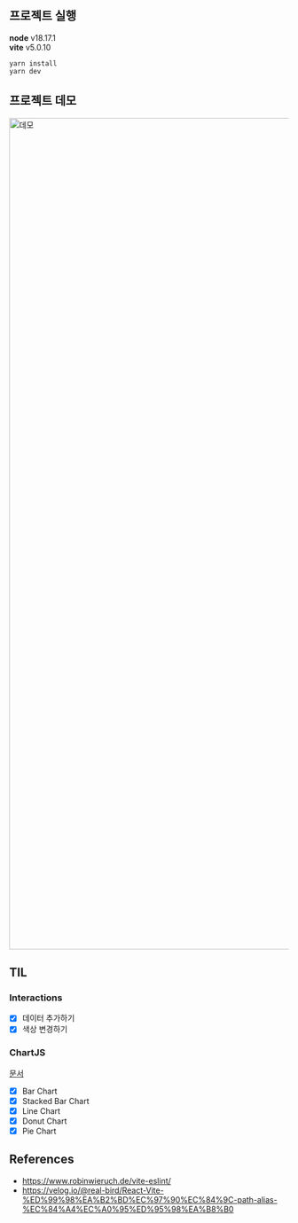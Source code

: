 <img src="https://capsule-render.vercel.app/api?section=header&type=waving&height=300&text=Study%20Charts&color=gradient&fontSize=90&animation=fadeIn" alt="" />
 
## 프로젝트 실행

**node** v18.17.1   
**vite** v5.0.10   

```
yarn install
yarn dev
```

## 프로젝트 데모

<img width="1500" alt="데모" src="https://github.com/akffkdahffkdgo77/study-charts/assets/52883505/f1a40002-6b27-4316-ab60-a61b9f9ac3cb">

## TIL

### Interactions

-   [x] 데이터 추가하기
-   [x] 색상 변경하기

### ChartJS

[문서](https://react-chartjs-2.js.org/components)

-   [x] Bar Chart
-   [x] Stacked Bar Chart
-   [x] Line Chart
-   [x] Donut Chart
-   [x] Pie Chart

## References
- https://www.robinwieruch.de/vite-eslint/
- https://velog.io/@real-bird/React-Vite-%ED%99%98%EA%B2%BD%EC%97%90%EC%84%9C-path-alias-%EC%84%A4%EC%A0%95%ED%95%98%EA%B8%B0
